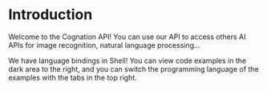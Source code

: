 # Introduction

Welcome to the Cognation API! You can use our API to access others AI APIs for image recognition, natural language processing...

We have language bindings in Shell! You can view code examples in the dark area to the right, and you can switch the programming language of the examples with the tabs in the top right.
